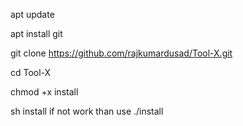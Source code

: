 apt update

apt install git

git clone https://github.com/rajkumardusad/Tool-X.git

cd Tool-X

chmod +x install

sh install if not work than use ./install

<!---
57831821o3/57831821o3 is a ✨ special ✨ repository because its `README.md` (this file) appears on your GitHub profile.
You can click the Preview link to take a look at your changes.
--->

